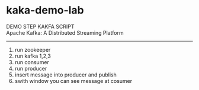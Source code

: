 # kaka-demo-lab

DEMO STEP KAKFA SCRIPT
<br>
Apache Kafka: A Distributed Streaming Platform
_______________________________
1. run zookeeper
2. run kafka 1,2,3
3. run consumer
4. run producer
5. insert message into producer and publish
6. swith window you can see message at cosumer
